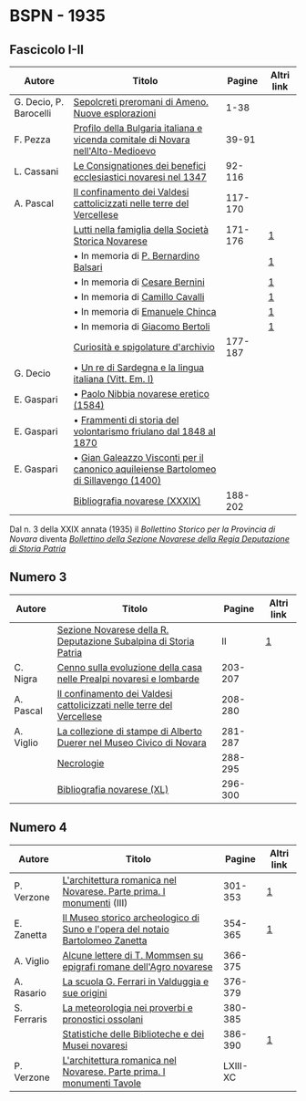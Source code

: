 # BSPN - 1935


## Fascicolo I-II

| Autore                 | Titolo                                                                                                                                    | Pagine  | Altri link                                             |
|------------------------|-------------------------------------------------------------------------------------------------------------------------------------------|---------|--------------------------------------------------------|
| G. Decio, P. Barocelli | [Sepolcreti preromani di Ameno. Nuove esplorazioni](https://en.calameo.com/read/007260735efb3a26bc083)                                    | 1-38    |                                                        |
| F. Pezza               | [Profilo della Bulgaria italiana e vicenda comitale di Novara nell'Alto-Medioevo](https://en.calameo.com/read/007260735efb3a26bc083)      | 39-91   |                                                        |
| L. Cassani             | [Le Consignationes dei benefici ecclesiastici novaresi nel 1347](https://en.calameo.com/read/007260735efb3a26bc083)                       | 92-116  |                                                        |
| A. Pascal              | [Il confinamento dei Valdesi cattolicizzati nelle terre del Vercellese](https://en.calameo.com/read/007260735efb3a26bc083)                | 117-170 |                                                        |
|                        | [Lutti nella famiglia della Società Storica Novarese](http://www.ssno.it/BSPNo/bspn_not35.html#351)                                       | 171-176 | [1](https://en.calameo.com/read/007260735efb3a26bc083) |
|                        | • In memoria di [P. Bernardino Balsari](http://www.ssno.it/BSPNo/bspn_not35.html#351bals)                                                 |         | [1](https://en.calameo.com/read/007260735efb3a26bc083) |
|                        | • In memoria di [Cesare Bernini](http://www.ssno.it/BSPNo/bspn_not35.html#351bern)                                                        |         | [1](https://en.calameo.com/read/007260735efb3a26bc083) |
|                        | • In memoria di [Camillo Cavalli](http://www.ssno.it/BSPNo/bspn_not35.html#351cava)                                                       |         | [1](https://en.calameo.com/read/007260735efb3a26bc083) |
|                        | • In memoria di [Emanuele Chinca](http://www.ssno.it/BSPNo/bspn_not35.html#351chin)                                                       |         | [1](https://en.calameo.com/read/007260735efb3a26bc083) |
|                        | • In memoria di [Giacomo Bertoli](http://www.ssno.it/BSPNo/bspn_not35.html#351bert)                                                       |         | [1](https://en.calameo.com/read/007260735efb3a26bc083) |
|                        | [Curiosità e spigolature d'archivio](https://en.calameo.com/read/007260735efb3a26bc083)                                                   | 177-187 |                                                        |
| G. Decio               | • [Un re di Sardegna e la lingua italiana (Vitt. Em. I)](https://en.calameo.com/read/007260735efb3a26bc083)                               |         |                                                        |
| E. Gaspari             | • [Paolo Nibbia novarese eretico (1584)](https://en.calameo.com/read/007260735efb3a26bc083)                                               |         |                                                        |
| E. Gaspari             | • [Frammenti di storia del volontarismo friulano dal 1848 al 1870](https://en.calameo.com/read/007260735efb3a26bc083)                     |         |                                                        |
| E. Gaspari             | • [Gian Galeazzo Visconti per il canonico aquileiense Bartolomeo di Sillavengo (1400)](https://en.calameo.com/read/007260735efb3a26bc083) |         |                                                        |
|                        | [Bibliografia novarese (XXXIX)](https://en.calameo.com/read/007260735efb3a26bc083)                                                        | 188-202 |                                                        |

Dal n. 3 della XXIX annata (1935) il *Bollettino Storico per la Provincia di Novara* diventa
*[Bollettino della Sezione Novarese della Regia Deputazione di Storia Patria](http://www.ssno.it/BSPNo/bspn_boll.html#indbspno)*


## Numero 3

| Autore    | Titolo                                                                                                                     | Pagine  | Altri link                                             |
|-----------|----------------------------------------------------------------------------------------------------------------------------|---------|--------------------------------------------------------|
|           | [Sezione Novarese della R. Deputazione Subalpina di Storia Patria](http://www.ssno.it/BSPNo/bspn_not35.html#353)           | II      | [1](https://en.calameo.com/read/0072607352e6d39ef7568) |
| C. Nigra  | [Cenno sulla evoluzione della casa nelle Prealpi novaresi e lombarde](https://en.calameo.com/read/0072607352e6d39ef7568)   | 203-207 |                                                        |
| A. Pascal | [Il confinamento dei Valdesi cattolicizzati nelle terre del Vercellese](https://en.calameo.com/read/0072607352e6d39ef7568) | 208-280 |                                                        |
| A. Viglio | [La collezione di stampe di Alberto Duerer nel Museo Civico di Novara](https://en.calameo.com/read/0072607352e6d39ef7568)  | 281-287 |                                                        |
|           | [Necrologie](https://en.calameo.com/read/0072607352e6d39ef7568)                                                            | 288-295 |                                                        |
|           | [Bibliografia novarese (XL)](https://en.calameo.com/read/0072607352e6d39ef7568)                                            | 296-300 |                                                        |


## Numero 4

| Autore      | Titolo                                                                                                                     | Pagine   | Altri link                                             |
|-------------|----------------------------------------------------------------------------------------------------------------------------|----------|--------------------------------------------------------|
| P. Verzone  | [L'architettura romanica nel Novarese. Parte prima. I monumenti](http://www.ssno.it/BSPNo/bspn_aromnov.html#XXIX) (III)    | 301-353  | [1](https://en.calameo.com/read/007260735d2ff20d23855) |
| E. Zanetta  | [Il Museo storico archeologico di Suno e l'opera del notaio Bartolomeo Zanetta](http://www.ssno.it/BSPNo/bspn_suno.html)   | 354-365  | [1](https://en.calameo.com/read/007260735d2ff20d23855) |
| A. Viglio   | [Alcune lettere di T. Mommsen su epigrafi romane dell'Agro novarese](https://en.calameo.com/read/007260735d2ff20d23855)    | 366-375  |                                                        |
| A. Rasario  | [La scuola G. Ferrari in Valduggia e sue origini](https://en.calameo.com/read/007260735d2ff20d23855)                       | 376-379  |                                                        |
| S. Ferraris | [La meteorologia nei proverbi e pronostici ossolani](https://en.calameo.com/read/007260735d2ff20d23855)                    | 380-385  |                                                        |
|             | [Statistiche delle Biblioteche e dei Musei novaresi](http://www.ssno.it/BSPNo/bspn_not35.html#354)                         | 386-390  | [1](https://en.calameo.com/read/007260735d2ff20d23855) |
| P. Verzone  | [L'architettura romanica nel Novarese. Parte prima. I monumenti Tavole](https://en.calameo.com/read/007260735d2ff20d23855) | LXIII-XC |                                                        |
